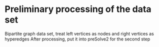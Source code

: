 # Preliminary processing of the data set
Bipartite graph data set, treat left vertices as nodes and right vertices as hyperedges
After processing, put it into preSolve2 for the second step